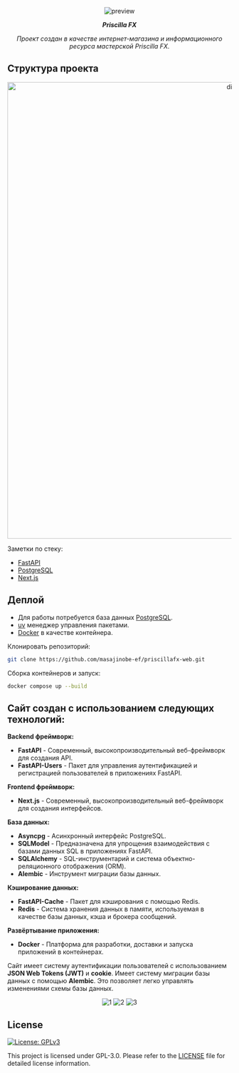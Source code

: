 <p align="center">
    <img src="docs/img/preview.png" alt="preview"/>
</p>

<p align="center">
    <b><em>Priscilla FX</em></b>
</p>

<p align="center">
    <em>Проект создан в качестве интернет-магазина и информационного ресурса мастерской Priscilla FX.</em>
</p>

## Структура проекта

<p align="center">
    <img src="docs/img/diagram.svg" alt="diagram" width="1024px"/>
</p>

Заметки по стеку:

- [FastAPI](src/backend/api/README.md)
- [PostgreSQL](src/backend/database/README.md)
- [Next.js](src/frontend/README.md)

## Деплой

- Для работы потребуется база данных [PostgreSQL](https://www.postgresql.org).
- [uv](https://github.com/astral-sh/uv) менеджер управления пакетами.
- [Docker](https://www.docker.com) в качестве контейнера.

Клонировать репозиторий:

```sh
git clone https://github.com/masajinobe-ef/priscillafx-web.git
```

Сборка контейнеров и запуск:

```sh
docker compose up --build
```

## Сайт создан с использованием следующих технологий:

**Backend фреймворк:**

- **FastAPI** - Современный, высокопроизводительный веб-фреймворк для создания API.
- **FastAPI-Users** - Пакет для управления аутентификацией и регистрацией пользователей в приложениях FastAPI.

**Frontend фреймворк:**

- **Next.js** - Современный, высокопроизводительный веб-фреймворк для создания интерфейсов.

**База данных:**

- **Asyncpg** - Асинхронный интерфейс PostgreSQL.
- **SQLModel** - Предназначена для упрощения взаимодействия с базами данных SQL в приложениях FastAPI.
- **SQLAlchemy** - SQL-инструментарий и система объектно-реляционного отображения (ORM).
- **Alembic** - Инструмент миграции базы данных.

**Кэширование данных:**

- **FastAPI-Cache** - Пакет для кэширования с помощью Redis.
- **Redis** - Система хранения данных в памяти, используемая в качестве базы данных, кэша и брокера сообщений.

**Развёртывание приложения:**

- **Docker** - Платформа для разработки, доставки и запуска приложений в контейнерах.

Сайт имеет систему аутентификации пользователей с использованием **JSON Web Tokens (JWT)** и **cookie**.
Имеет систему миграции базы данных с помощью **Alembic**. Это позволяет легко управлять изменениями схемы базы данных.

<p align="center">
    <img src="docs/img/1.png" alt="1"/>
    <img src="docs/img/2.png" alt="2"/>
    <img src="docs/img/3.png" alt="3"/>
</p>

## License

[![License: GPLv3](https://img.shields.io/badge/license-GPLv3-blue.svg?style=for-the-badge)](LICENSE "License")

This project is licensed under GPL-3.0. Please refer to the [LICENSE](LICENSE) file for detailed license information.
